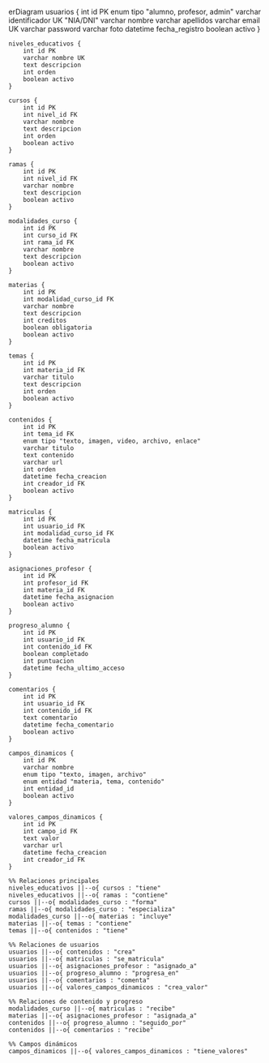 erDiagram
    usuarios {
        int id PK
        enum tipo "alumno, profesor, admin"
        varchar identificador UK "NIA/DNI"
        varchar nombre
        varchar apellidos
        varchar email UK
        varchar password
        varchar foto
        datetime fecha_registro
        boolean activo
    }
    
    niveles_educativos {
        int id PK
        varchar nombre UK
        text descripcion
        int orden
        boolean activo
    }
    
    cursos {
        int id PK
        int nivel_id FK
        varchar nombre
        text descripcion
        int orden
        boolean activo
    }
    
    ramas {
        int id PK
        int nivel_id FK
        varchar nombre
        text descripcion
        boolean activo
    }
    
    modalidades_curso {
        int id PK
        int curso_id FK
        int rama_id FK
        varchar nombre
        text descripcion
        boolean activo
    }
    
    materias {
        int id PK
        int modalidad_curso_id FK
        varchar nombre
        text descripcion
        int creditos
        boolean obligatoria
        boolean activo
    }
    
    temas {
        int id PK
        int materia_id FK
        varchar titulo
        text descripcion
        int orden
        boolean activo
    }
    
    contenidos {
        int id PK
        int tema_id FK
        enum tipo "texto, imagen, video, archivo, enlace"
        varchar titulo
        text contenido
        varchar url
        int orden
        datetime fecha_creacion
        int creador_id FK
        boolean activo
    }
    
    matriculas {
        int id PK
        int usuario_id FK
        int modalidad_curso_id FK
        datetime fecha_matricula
        boolean activo
    }
    
    asignaciones_profesor {
        int id PK
        int profesor_id FK
        int materia_id FK
        datetime fecha_asignacion
        boolean activo
    }
    
    progreso_alumno {
        int id PK
        int usuario_id FK
        int contenido_id FK
        boolean completado
        int puntuacion
        datetime fecha_ultimo_acceso
    }
    
    comentarios {
        int id PK
        int usuario_id FK
        int contenido_id FK
        text comentario
        datetime fecha_comentario
        boolean activo
    }
    
    campos_dinamicos {
        int id PK
        varchar nombre
        enum tipo "texto, imagen, archivo"
        enum entidad "materia, tema, contenido"
        int entidad_id
        boolean activo
    }
    
    valores_campos_dinamicos {
        int id PK
        int campo_id FK
        text valor
        varchar url
        datetime fecha_creacion
        int creador_id FK
    }

    %% Relaciones principales
    niveles_educativos ||--o{ cursos : "tiene"
    niveles_educativos ||--o{ ramas : "contiene"
    cursos ||--o{ modalidades_curso : "forma"
    ramas ||--o{ modalidades_curso : "especializa"
    modalidades_curso ||--o{ materias : "incluye"
    materias ||--o{ temas : "contiene"
    temas ||--o{ contenidos : "tiene"
    
    %% Relaciones de usuarios
    usuarios ||--o{ contenidos : "crea"
    usuarios ||--o{ matriculas : "se_matricula"
    usuarios ||--o{ asignaciones_profesor : "asignado_a"
    usuarios ||--o{ progreso_alumno : "progresa_en"
    usuarios ||--o{ comentarios : "comenta"
    usuarios ||--o{ valores_campos_dinamicos : "crea_valor"
    
    %% Relaciones de contenido y progreso
    modalidades_curso ||--o{ matriculas : "recibe"
    materias ||--o{ asignaciones_profesor : "asignada_a"
    contenidos ||--o{ progreso_alumno : "seguido_por"
    contenidos ||--o{ comentarios : "recibe"
    
    %% Campos dinámicos
    campos_dinamicos ||--o{ valores_campos_dinamicos : "tiene_valores"
